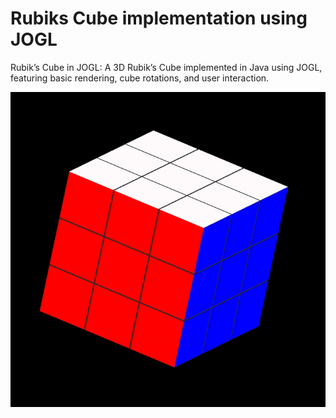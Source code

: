 # Rubiks Cube implementation using JOGL

Rubik’s Cube in JOGL: A 3D Rubik’s Cube implemented in Java using JOGL, featuring basic rendering, cube rotations, and user interaction.

![rubiks cube](images/rubikscube.gif)